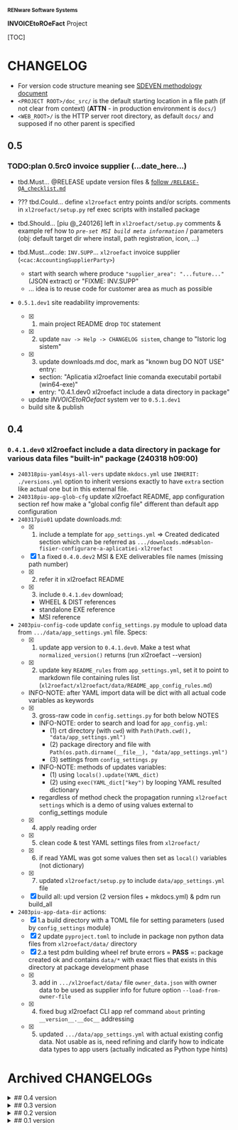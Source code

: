<small>**RENware Software Systems**</small>

**INVOICEtoROeFact** Project

[TOC]


# CHANGELOG

- For version code structure meaning see [SDEVEN methodology document](http://sdeven.renware.eu)
- `<PROJECT ROOT>/doc_src/` is the default starting location in a file path (if not clear from context) (**ATTN** - in production environment is `docs/`)
- `<WEB_ROOT>/` is the HTTP server root directory, as default `docs/` and supposed if no other parent is specified


<!-- #TODO #NOTE ...
====[ General PLAN ]====

* ---[ general planning board ]---:
    * -#NOTE link Swagger servicii web: `https://mfinante.gov.ro/web/efactura/informatii-tehnice`
    * -#NOTE link specif API incarcare fact: `https://mfinante.gov.ro/static/10/eFactura/upload.html#/EFacturaUpload/handleRequest`

* ---[ FUTURE NEW APP COMMANDS ]---:
    * `config` - set `config_settings.py` variables (make it INTERACTIVELY using `Rich prompt`)
    * `xl2json` - crt_wip... (last upd @ 240219piu_a)
    * `json2xml` - see module WRXML,
    * `json2pdf` - new module. tbd..,
    * `xml2roefact` - see module LDXML
    * chk for other commands from doc `https://invoicetoroefact.renware.eu/commercial_agreement/110-SRE-api_to_roefact_requirements.html#componenta-xl2roefact`

* ---[ Plan for `rdinv` module ]---:
        * [ ] ...wip in 0.4... invoice supplier (`<cac:AccountingSupplierParty>`)
-->




## 0.5

### TODO:plan 0.5rc0 invoice supplier  (...date_here...)

* tbd.Must... @RELEASE update version files & [follow `/RELEASE-QA_checklist.md`](./RELEASE-QA_checklist.md)

* ??? tbd.Could... define `xl2roefact` entry points and/or scripts. comments in `xl2roefact/setup.py` ref exec scripts with installed package

* tbd.Should... [piu @_240126] left in `xl2roefact/setup.py` comments & example ref how to _`pre-set MSI build meta information`_ / parameters (obj: default target dir where install, path registration, icon, ...)

* tbd.Must...code: `INV.SUPP`... `xl2roefact` invoice supplier (`<cac:AccountingSupplierParty>`)
    * start with search where produce `"supplier_area": "...future..."` (JSON extract) or "FIXME: INV.SUPP"
    * ... idea is to reuse code for customer area as much as possible

* `0.5.1.dev1` site readability improvements:
    * [x] 1. main project README drop `TOC` statement
    * [x] 2. update `nav -> Help -> CHANGELOG sistem`, change to "Istoric log sistem"
    * [x] 3. update downloads.md doc, mark as "known bug DO NOT USE" entry:
        - section: "Aplicatia xl2roefact linie comanda executabil portabil (win64-exe)"
        - entry: "0.4.1.dev0 xl2roefact include a data directory in package"
    * update *INVOICEtoROefact* system ver to `0.5.1.dev1`
    * build site & publish














<!--#TODO: subject to archive.
    When do it see if add to archived CHANGELOG the "antet"
    section ref components version
-->

## 0.4


### `0.4.1.dev0` xl2roefact include a data directory in package for various data files "built-in" package (240318 h09:00)

* `240318piu-yaml4sys-all-vers` update `mkdocs.yml` use `INHERIT: ./versions.yml` option to inherit versions exactly to have `extra` section like actual one but in this external file.
* `240318piu-app-glob-cfg` update xl2roefact README, app configuration section ref how make a "global config file" different than default app configuration
* `240317piu01` update downloads.md:
    * [x] 1. include a template for `app_settings.yml` => Created dedicated section which can be referred as `.../downloads.md#sablon-fisier-configurare-a-aplicatiei-xl2roefact`
    * [x] 1.a fixed `0.4.0.dev2` MSI & EXE deliverables file names (missing path number)
    * [x] 2. refer it in xl2roefact README
    * [x] 3. include `0.4.1.dev` download;
        * WHEEL & DIST references
        * standalone EXE reference
        * MSI reference
* `2403piu-config-code` update `config_settings.py` module to upload data from `.../data/app_settings.yml` file. Specs:
    * [x] 1. update app version to `0.4.1.dev0`. Make a test what `normalized_version()` returns (run xl2roefact --version)
    * [x] 2. update key `README_rules` from `app_settings.yml`, set it to point to markdown file containing rules list (`xl2roefact/xl2roefact/data/README_app_config_rules.md`)
    * INFO-NOTE: after YAML import data will be dict with all actual code variables as keywords
    * [x] 3. gross-raw code in `config.settings.py` for both below NOTES
        * INFO-NOTE: order to search and load for `app_config.yml`:
            * (1) crt directory (with `cwd`) with `Path(Path.cwd(), "data/app_settings.yml")`
            * (2) package directory and file with `Path(os.path.dirname(__file__), "data/app_settings.yml")`
            * (3) settings from `config_settings.py`
        * INFO-NOTE: methods of updates variables:
            * (1) using `locals().update(YAML_dict)`
            * (2) using `exec(YAML_dict["key")` by looping YAML resulted dictionary
        * regardless of method check the propagation running `xl2roefact settings` which is a demo of using values external to config_settings module
    * [x] 4. apply reading order
    * [x] 5. clean code & test YAML settings files from `xl2roefact/`
    * [x] 6. if read YAML was got some values then set as `local()` variables (not dictionary)
    * [x] 7. updated `xl2roefact/setup.py` to include `data/app_settings.yml` file
    * [x] build all: upd version (2 version files + mkdocs.yml) & pdm run build_all
* `2403piu-app-data-dir` actions:
    * [x] 1.a build directory with a TOML file for setting parameters (used by `config_settings` module)
    * [x] 2 update `pyproject.toml` to include in package non python data files from `xl2roefact/data/` directory
    * [x] 2.a test pdm building wheel ref brute errors = __PASS__ =: package created ok and contains `data/*` with exact flies that exists in this directory at package development phase
    * [x] 3. add in `.../xl2roefact/data/` file `owner_data.json` with owner data to be used as supplier info for future option `--load-from-owner-file`
    * [x] 4. fixed bug xl2roefact CLI app ref command `about` printing `__version__.__doc__` addressing
    * [x] 5. updated `.../data/app_settings.yml` with actual existing config data. Not usable as is, need refining and clarify how to indicate data types to app users (actually indicated as Python type hints)











# Archived CHANGELOGs

<details markdown="1"><summary markdown="1">
## 0.4 version
</summary>

* [`0.4.0.dev2` externalize recommended rules for updating app setting rules (240316 T12:00)](./changelog_history/CHANGELOG-0.4.0.dev2.md)
</details>




<details markdown="1"><summary markdown="1">
## 0.3 version
</summary>

* [`0.3.2b0` single EXE version](./changelog_history/CHANGELOG-0.3.2b0.md)
* [`0.3.1b1` fixed bug JSON->["Invoice"]["cac_InvoiceLine"] list[list]](./changelog_history/CHANGELOG-0.3.1b1.md)
* [`0.3.1b`  promote v0.3.0b0 deliverables: WHEEL, TRA.GZ, MSI to `0.3.1b`](./changelog_history/CHANGELOG-0.3.1b.md)
* [`0.3.0b` xl2roefact invoice taxes summary](./changelog_history/CHANGELOG-0.3.0b.md)
</details>




<details markdown="1"><summary markdown="1">
## 0.2 version
</summary>

* [`0.2.2.dev` project development environment improvements](./changelog_history/CHANGELOG-0.2.2.dev.md)
* [`0.2.1b` invoice grand totals](./changelog_history/CHANGELOG-0.2.1b.md)
* [`0.2.0b` xl2roefact invoice customer info-optional items (bank, email, reg-com, phone)](./changelog_history/CHANGELOG-0.2.0b.md)
</details>




<details markdown="1"><summary markdown="1">
## 0.1 version
</summary>

* [`0.1.22b` xl2roefact application interface improvements](./changelog_history/CHANGELOG-0.1.22b.md)
* [`0.1.21.post3` cleaned system documentation and site](./changelog_history/CHANGELOG-0.1.21.post3.md)
* [`0.1.21.post2` xl2roefact app detailed section with commands & options "--help" like](./changelog_history/CHANGELOG-0.1.21.post2.md)
* [`0.1.21.post1` fixed missing links in site root index page](./changelog_history/CHANGELOG-0.1.21.post1.md)
* [`0.1.21` rollout news in system portal invoicetoroefact.renware.eu](./changelog_history/CHANGELOG-0.1.21.md)
* [`0.1.20.dev` invoice customer address](./changelog_history/CHANGELOG-0.1.20.dev.md)
* [`0.1.19.dev` invoice customer and partial invoice total values calculations](./changelog_history/CHANGELOG-0.1.19.dev.md)
* [`0.1.18.dev` invoice customer CUI partial invoice total values calculations](./changelog_history/CHANGELOG-0.1.18.dev.md)
* [`0.1.17.dev` fixed all application & package running standard ways](./changelog_history/CHANGELOG-0.1.17.dev.md)
* [`0.1.16.dev` improving Excel kv-data search with "IN-LABEL" method](./changelog_history/CHANGELOG-0.1.16.dev.md)
* [`0.1.15` updated solution portal `http://invoicetoroefact.renware.eu/`](./changelog_history/CHANGELOG-0.1.15.md)
* [`0.1.14.dev` invoice issue date](./changelog_history/CHANGELOG-0.1.14.dev.md)
* [`0.1.13.dev` invoice currency](./changelog_history/CHANGELOG-0.1.13.dev.md)
* [`0.1.12.dev` invoice number](./changelog_history/CHANGELOG-0.1.12.dev.md)
* [`0.1.11.dev` packaging improvements for app & xl2roefact package](./changelog_history/CHANGELOG-0.1.11.dev.md)
* [`0.1.10.dev` command interface improved, `msi` package building, invoice template & updated documentation](./changelog_history/CHANGELOG-0.1.10.dev.md)
* [`0.1.9.dev` `xl2roefact.RDINV` running executable and distribution kit](./changelog_history/CHANGELOG-0.1.9.dev.md)
* [`0.1.8.dev` improved application structure and first executable release](./changelog_history/CHANGELOG-0.1.8.dev.md)
* [`0.1.7.dev` `xl2roefact.RDINV` invoice items & metadata + *OPEN ISSUES*](./changelog_history/CHANGELOG-0.1.7.dev.md)
* [`0.1.6.dev` commercial agreement OPTIONS document](changelog_history/CHANGELOG-0.1.6.dev.md)
* [`0.1.5.dev` init component *xl2roefact* for CLI application](./changelog_history/CHANGELOG-0.1.5.dev.md)
* [`0.1.4.dev` Create system backbone structure](./changelog_history/CHANGELOG-0.1.4.dev.md)
* [`0.1.3.dev` Enhancing `payments_validation_board` technical proposal](./changelog_history/CHANGELOG-0.1.3.dev.md)
* [`0.1.2.dev` Enhancing `APItoROefact` technical proposal](./changelog_history/CHANGELOG-0.1.2.dev.md)
* [`0.1.1.dev` Elaborating technical proposal](./changelog_history/CHANGELOG-0.1.1.dev.md)
* [`0.1.0.dev` System raw backbone](./changelog_history/CHANGELOG-0.1.0.dev.md)
</details>


